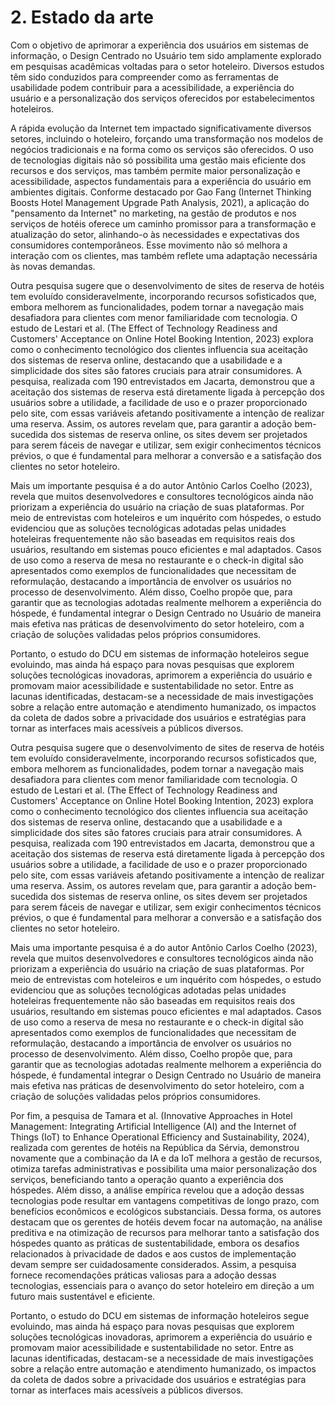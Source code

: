 # 2. Estado da arte 

   Com o objetivo de aprimorar a experiência dos usuários em sistemas de informação, o Design Centrado no Usuário tem sido amplamente explorado em pesquisas acadêmicas voltadas para o setor hoteleiro. Diversos estudos têm sido conduzidos para compreender como as ferramentas de usabilidade podem contribuir para a acessibilidade, a experiência do usuário e a personalização dos serviços oferecidos por estabelecimentos hoteleiros. 

   A rápida evolução da Internet tem impactado significativamente diversos setores, incluindo o hoteleiro, forçando uma transformação nos modelos de negócios tradicionais e na forma como os serviços são oferecidos. O uso de tecnologias digitais não só possibilita uma gestão mais eficiente dos recursos e dos serviços, mas também permite maior personalização e acessibilidade, aspectos fundamentais para a experiência do usuário em ambientes digitais. Conforme destacado por Gao Fang (Internet Thinking Boosts Hotel Management Upgrade Path Analysis, 2021), a aplicação do "pensamento da Internet" no marketing, na gestão de produtos e nos serviços de hotéis oferece um caminho promissor para a transformação e atualização do setor, alinhando-o às necessidades e expectativas dos consumidores contemporâneos. Esse movimento não só melhora a interação com os clientes, mas também reflete uma adaptação necessária às novas demandas. 

   Outra pesquisa sugere que o desenvolvimento de sites de reserva de hotéis tem evoluído consideravelmente, incorporando recursos sofisticados que, embora melhorem as funcionalidades, podem tornar a navegação mais desafiadora para clientes com menor familiaridade com tecnologia. O estudo de Lestari et al. (The Effect of Technology Readiness and Customers' Acceptance on Online Hotel Booking Intention, 2023) explora como o conhecimento tecnológico dos clientes influencia sua aceitação dos sistemas de reserva online, destacando que a usabilidade e a simplicidade dos sites são fatores cruciais para atrair consumidores. A pesquisa, realizada com 190 entrevistados em Jacarta, demonstrou que a aceitação dos sistemas de reserva está diretamente ligada à percepção dos usuários sobre a utilidade, a facilidade de uso e o prazer proporcionado pelo site, com essas variáveis afetando positivamente a intenção de realizar uma reserva. Assim, os autores revelam que, para garantir a adoção bem-sucedida dos sistemas de reserva online, os sites devem ser projetados para serem fáceis de navegar e utilizar, sem exigir conhecimentos técnicos prévios, o que é fundamental para melhorar a conversão e a satisfação dos clientes no setor hoteleiro. 

   Mais um importante pesquisa é a do autor Antônio Carlos Coelho (2023), revela que muitos desenvolvedores e consultores tecnológicos ainda não priorizam a experiência do usuário na criação de suas plataformas. Por meio de entrevistas com hoteleiros e um inquérito com hóspedes, o estudo evidenciou que as soluções tecnológicas adotadas pelas unidades hoteleiras frequentemente não são baseadas em requisitos reais dos usuários, resultando em sistemas pouco eficientes e mal adaptados. Casos de uso como a reserva de mesa no restaurante e o check-in digital são apresentados como exemplos de funcionalidades que necessitam de reformulação, destacando a importância de envolver os usuários no processo de desenvolvimento. Além disso, Coelho propõe que, para garantir que as tecnologias adotadas realmente melhorem a experiência do hóspede, é fundamental integrar o Design Centrado no Usuário de maneira mais efetiva nas práticas de desenvolvimento do setor hoteleiro, com a criação de soluções validadas pelos próprios consumidores. 

   Portanto, o estudo do DCU em sistemas de informação hoteleiros segue evoluindo, mas ainda há espaço para novas pesquisas que explorem soluções tecnológicas inovadoras, aprimorem a experiência do usuário e promovam maior acessibilidade e sustentabilidade no setor. Entre as lacunas identificadas, destacam-se a necessidade de mais investigações sobre a relação entre automação e atendimento humanizado, os impactos da coleta de dados sobre a privacidade dos usuários e estratégias para tornar as interfaces mais acessíveis a públicos diversos. 
 
   Outra pesquisa sugere que o desenvolvimento de sites de reserva de hotéis tem evoluído consideravelmente, incorporando recursos sofisticados que, embora melhorem as funcionalidades, podem tornar a navegação mais desafiadora para clientes com menor familiaridade com tecnologia. O estudo de Lestari et al. (The Effect of Technology Readiness and Customers' Acceptance on Online Hotel Booking Intention, 2023) explora como o conhecimento tecnológico dos clientes influencia sua aceitação dos sistemas de reserva online, destacando que a usabilidade e a simplicidade dos sites são fatores cruciais para atrair consumidores. A pesquisa, realizada com 190 entrevistados em Jacarta, demonstrou que a aceitação dos sistemas de reserva está diretamente ligada à percepção dos usuários sobre a utilidade, a facilidade de uso e o prazer proporcionado pelo site, com essas variáveis afetando positivamente a intenção de realizar uma reserva. Assim, os autores revelam que, para garantir a adoção bem-sucedida dos sistemas de reserva online, os sites devem ser projetados para serem fáceis de navegar e utilizar, sem exigir conhecimentos técnicos prévios, o que é fundamental para melhorar a conversão e a satisfação dos clientes no setor hoteleiro. 

  Mais uma importante pesquisa é a do autor Antônio Carlos Coelho (2023), revela que muitos desenvolvedores e consultores tecnológicos ainda não priorizam a experiência do usuário na criação de suas plataformas. Por meio de entrevistas com hoteleiros e um inquérito com hóspedes, o estudo evidenciou que as soluções tecnológicas adotadas pelas unidades hoteleiras frequentemente não são baseadas em requisitos reais dos usuários, resultando em sistemas pouco eficientes e mal adaptados. Casos de uso como a reserva de mesa no restaurante e o check-in digital são apresentados como exemplos de funcionalidades que necessitam de reformulação, destacando a importância de envolver os usuários no processo de desenvolvimento. Além disso, Coelho propõe que, para garantir que as tecnologias adotadas realmente melhorem a experiência do hóspede, é fundamental integrar o Design Centrado no Usuário de maneira mais efetiva nas práticas de desenvolvimento do setor hoteleiro, com a criação de soluções validadas pelos próprios consumidores. 

   Por fim, a pesquisa de Tamara et al. (Innovative Approaches in Hotel Management: Integrating Artificial Intelligence (AI) and the Internet of Things (IoT) to Enhance Operational Efficiency and Sustainability, 2024), realizada com gerentes de hotéis na República da Sérvia, demonstrou novamente que a combinação da IA e da IoT melhora a gestão de recursos, otimiza tarefas administrativas e possibilita uma maior personalização dos serviços, beneficiando tanto a operação quanto a experiência dos hóspedes. Além disso, a análise empírica revelou que a adoção dessas tecnologias pode resultar em vantagens competitivas de longo prazo, com benefícios econômicos e ecológicos substanciais. Dessa forma, os autores destacam que os gerentes de hotéis devem focar na automação, na análise preditiva e na otimização de recursos para melhorar tanto a satisfação dos hóspedes quanto as práticas de sustentabilidade, embora os desafios relacionados à privacidade de dados e aos custos de implementação devam sempre ser cuidadosamente considerados. Assim, a pesquisa fornece recomendações práticas valiosas para a adoção dessas tecnologias, essenciais para o avanço do setor hoteleiro em direção a um futuro mais sustentável e eficiente. 

  Portanto, o estudo do DCU em sistemas de informação hoteleiros segue evoluindo, mas ainda há espaço para novas pesquisas que explorem soluções tecnológicas inovadoras, aprimorem a experiência do usuário e promovam maior acessibilidade e sustentabilidade no setor. Entre as lacunas identificadas, destacam-se a necessidade de mais investigações sobre a relação entre automação e atendimento humanizado, os impactos da coleta de dados sobre a privacidade dos usuários e estratégias para tornar as interfaces mais acessíveis a públicos diversos. 
